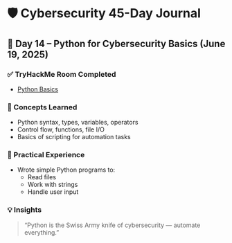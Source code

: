 # 🛡️ Cybersecurity 45-Day Journal  
## 📅 Day 14 – Python for Cybersecurity Basics (June 19, 2025)

### ✅ TryHackMe Room Completed
- [Python Basics](https://tryhackme.com/room/pythonbasics)

### 🧠 Concepts Learned
- Python syntax, types, variables, operators
- Control flow, functions, file I/O
- Basics of scripting for automation tasks

### 🐍 Practical Experience
- Wrote simple Python programs to:
  - Read files
  - Work with strings
  - Handle user input

### 💡 Insights
> “Python is the Swiss Army knife of cybersecurity — automate everything.”
